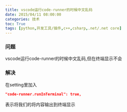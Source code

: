 ```yaml
---
title: vscode运行code-runner的时候中文乱码
date: 2015/04/11 08:00:00
categories: 技术
toc: True
tags: [python,开发工具/插件,c++,csharp,.net/.net core]
---
```

### 问题
vscode运行code-runner的时候中文乱码,但在终端显示不会

### 解决
在setting里加入
```json
"code-runner.runInTerminal": true,
```
表示将我们的将内容输出到终端显示